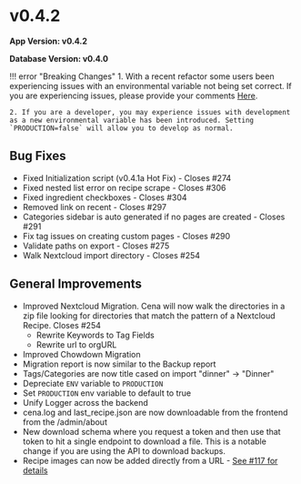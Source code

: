 # v0.4.2

**App Version: v0.4.2**

**Database Version: v0.4.0**

!!! error "Breaking Changes" 1. With a recent refactor some users been experiencing issues with an environmental variable not being set correct. If you are experiencing issues, please provide your comments [Here](https://github.com/hay-kot/cena/issues/281).

    2. If you are a developer, you may experience issues with development as a new environmental variable has been introduced. Setting `PRODUCTION=false` will allow you to develop as normal.

## Bug Fixes

- Fixed Initialization script (v0.4.1a Hot Fix) - Closes #274
- Fixed nested list error on recipe scrape - Closes #306
- Fixed ingredient checkboxes - Closes #304
- Removed link on recent - Closes #297
- Categories sidebar is auto generated if no pages are created - Closes #291
- Fix tag issues on creating custom pages - Closes #290
- Validate paths on export - Closes #275
- Walk Nextcloud import directory - Closes #254

## General Improvements

- Improved Nextcloud Migration. Cena will now walk the directories in a zip file looking for directories that match the pattern of a Nextcloud Recipe. Closes #254
  - Rewrite Keywords to Tag Fields
  - Rewrite url to orgURL
- Improved Chowdown Migration
- Migration report is now similar to the Backup report
- Tags/Categories are now title cased on import "dinner" -> "Dinner"
- Depreciate `ENV` variable to `PRODUCTION`
- Set `PRODUCTION` env variable to default to true
- Unify Logger across the backend
- cena.log and last_recipe.json are now downloadable from the frontend from the /admin/about
- New download schema where you request a token and then use that token to hit a single endpoint to download a file. This is a notable change if you are using the API to download backups.
- Recipe images can now be added directly from a URL - [See #117 for details](https://github.com/hay-kot/cena/issues/117)
